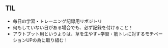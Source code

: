## TIL 
- 毎日の学習・トレーニング記録用リポジトリ
- 何もしていない日がある場合でも、必ず記録を付けること！
- アウトプット用というよりは、草を生やす+学習・筋トレに対するモチベーションUPの為に取り組む！

